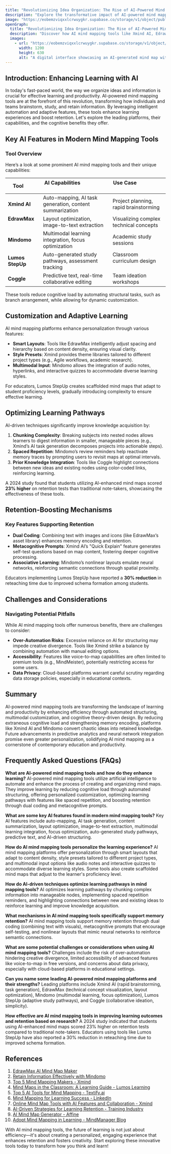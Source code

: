 ```yaml
---
title: "Revolutionizing Idea Organization: The Rise of AI-Powered Mind Mapping Tools for Enhanced Learning in 2025"
description: "Explore the transformative impact of AI-powered mind mapping tools on learning and productivity, featuring intelligent automation, adaptive features, and cognitive benefits from platforms like Xmind AI and Mindomo in 2025."
image: "https://eobemzviqxxlcrwuygkr.supabase.co/storage/v1/object/public/yt2insight//ai-mindmapping-learning.jpg" # Replace with your actual image URL
openGraph:
  title: "Revolutionizing Idea Organization: The Rise of AI-Powered Mind Mapping Tools for Enhanced Learning in 2025"
  description: "Discover how AI mind mapping tools like Xmind AI, EdrawMax, and Mindomo are enhancing learning with intelligent automation, personalized customization, and optimized learning pathways for better retention."
  images:
    - url: "https://eobemzviqxxlcrwuygkr.supabase.co/storage/v1/object/public/yt2insight//ai-mindmapping-learning.jpg" # Replace with your actual image URL
      width: 1200
      height: 630
      alt: "A digital interface showcasing an AI-generated mind map with interconnected ideas, highlighting the role of AI in organizing and enhancing learning."
---
```


## Introduction: Enhancing Learning with AI
In today's fast-paced world, the way we organize ideas and information is crucial for effective learning and productivity. AI-powered mind mapping tools are at the forefront of this revolution, transforming how individuals and teams brainstorm, study, and retain information. By leveraging intelligent automation and adaptive features, these tools enhance learning experiences and boost retention. Let's explore the leading platforms, their capabilities, and the cognitive benefits they offer.

## Key AI Features in Modern Mind Mapping Tools
### Tool Overview
Here’s a look at some prominent AI mind mapping tools and their unique capabilities:

| **Tool**       | **AI Capabilities**                             | **Use Case**                          |
|----------------|------------------------------------------------|---------------------------------------|
| **Xmind AI**   | Auto-mapping, AI task generation, content summarization | Project planning, rapid brainstorming |
| **EdrawMax**   | Layout optimization, image-to-text extraction  | Visualizing complex technical concepts |
| **Mindomo**    | Multimodal learning integration, focus optimization | Academic study sessions               |
| **Lumos StepUp** | Auto-generated study pathways, assessment tracking | Classroom curriculum design           |
| **Coggle**     | Predictive text, real-time collaborative editing | Team ideation workshops               |

These tools reduce cognitive load by automating structural tasks, such as branch arrangement, while allowing for dynamic customization.

## Customization and Adaptive Learning
AI mind mapping platforms enhance personalization through various features:

- **Smart Layouts**: Tools like EdrawMax intelligently adjust spacing and hierarchy based on content density, ensuring visual clarity.
- **Style Presets**: Xmind provides theme libraries tailored to different project types (e.g., Agile workflows, academic research).
- **Multimodal Input**: Mindomo allows the integration of audio notes, hyperlinks, and interactive quizzes to accommodate diverse learning styles.

For educators, Lumos StepUp creates scaffolded mind maps that adapt to student proficiency levels, gradually introducing complexity to ensure effective learning.

## Optimizing Learning Pathways
AI-driven techniques significantly improve knowledge acquisition by:

1.  **Chunking Complexity**: Breaking subjects into nested nodes allows learners to digest information in smaller, manageable pieces (e.g., Xmind’s AI task generation decomposes projects into actionable steps).
2.  **Spaced Repetition**: Mindomo’s review reminders help reactivate memory traces by prompting users to revisit maps at optimal intervals.
3.  **Prior Knowledge Integration**: Tools like Coggle highlight connections between new ideas and existing nodes using color-coded links, reinforcing learning.

A 2024 study found that students utilizing AI-enhanced mind maps scored **23% higher** on retention tests than traditional note-takers, showcasing the effectiveness of these tools.

## Retention-Boosting Mechanisms
### Key Features Supporting Retention
- **Dual Coding**: Combining text with images and icons (like EdrawMax’s asset library) enhances memory encoding and retention.
- **Metacognitive Prompts**: Xmind AI’s "Quick Explain" feature generates self-test questions based on map content, fostering deeper cognitive processing.
- **Associative Learning**: Mindomo’s nonlinear layouts emulate neural networks, reinforcing semantic connections through spatial proximity.

Educators implementing Lumos StepUp have reported a **30% reduction** in reteaching time due to improved schema formation among students.

## Challenges and Considerations
### Navigating Potential Pitfalls
While AI mind mapping tools offer numerous benefits, there are challenges to consider:
- **Over-Automation Risks**: Excessive reliance on AI for structuring may impede creative divergence. Tools like Xmind strike a balance by combining automation with manual editing options.
- **Accessibility**: Features like voice-to-map capabilities are often limited to premium tools (e.g., MindMeister), potentially restricting access for some users.
- **Data Privacy**: Cloud-based platforms warrant careful scrutiny regarding data storage policies, especially in educational contexts.

## Summary
AI-powered mind mapping tools are transforming the landscape of learning and productivity by enhancing efficiency through automated structuring, multimodal customization, and cognitive theory-driven design. By reducing extraneous cognitive load and strengthening memory encoding, platforms like Xmind AI and Mindomo convert chaotic ideas into retained knowledge. Future advancements in predictive analytics and neural network integration promise even greater personalization, solidifying AI mind mapping as a cornerstone of contemporary education and productivity.

## Frequently Asked Questions (FAQs)

**What are AI-powered mind mapping tools and how do they enhance learning?**
AI-powered mind mapping tools utilize artificial intelligence to automate and enhance the process of creating and organizing mind maps. They improve learning by reducing cognitive load through automated structuring, offering personalized customization, optimizing learning pathways with features like spaced repetition, and boosting retention through dual coding and metacognitive prompts.

**What are some key AI features found in modern mind mapping tools?**
Key AI features include auto-mapping, AI task generation, content summarization, layout optimization, image-to-text extraction, multimodal learning integration, focus optimization, auto-generated study pathways, predictive text, and AI-driven structuring.

**How do AI mind mapping tools personalize the learning experience?**
AI mind mapping platforms offer personalization through smart layouts that adapt to content density, style presets tailored to different project types, and multimodal input options like audio notes and interactive quizzes to accommodate diverse learning styles. Some tools also create scaffolded mind maps that adjust to the learner's proficiency level.

**How do AI-driven techniques optimize learning pathways in mind mapping tools?**
AI optimizes learning pathways by chunking complex information into manageable nodes, implementing spaced repetition reminders, and highlighting connections between new and existing ideas to reinforce learning and improve knowledge acquisition.

**What mechanisms in AI mind mapping tools specifically support memory retention?**
AI mind mapping tools support memory retention through dual coding (combining text with visuals), metacognitive prompts that encourage self-testing, and nonlinear layouts that mimic neural networks to reinforce semantic connections.

**What are some potential challenges or considerations when using AI mind mapping tools?**
Challenges include the risk of over-automation hindering creative divergence, limited accessibility of advanced features like voice-to-map in free versions, and concerns about data privacy, especially with cloud-based platforms in educational settings.

**Can you name some leading AI-powered mind mapping platforms and their strengths?**
Leading platforms include Xmind AI (rapid brainstorming, task generation), EdrawMax (technical concept visualization, layout optimization), Mindomo (multimodal learning, focus optimization), Lumos StepUp (adaptive study pathways), and Coggle (collaborative ideation, simplicity).

**How effective are AI mind mapping tools in improving learning outcomes and retention based on research?**
A 2024 study indicated that students using AI-enhanced mind maps scored 23% higher on retention tests compared to traditional note-takers. Educators using tools like Lumos StepUp have also reported a 30% reduction in reteaching time due to improved schema formation.

## References
1.  [EdrawMax AI Mind Map Maker](https://www.edrawmax.com/mind-map/ai-mind-map-maker.html)
2.  [Retain Information Effectively with Mindomo](https://www.mindomo.com/blog/retain-information/)
3.  [Top 5 Mind Mapping Makers - Xmind](https://xmind.app/blog/top-5-mind-mapping-makers/)
4.  [Mind Maps in the Classroom: A Learning Guide - Lumos Learning](https://www.lumoslearning.com/llwp/teachers-speak/mind-maps-classroom-learning-guide.html)
5.  [Top 5 AI Tools for Mind Mapping - Textify.ai](https://textify.ai/top-5-ai-tools-for-mind-mapping/)
6.  [Mind Mapping for Learning Success - LinkedIn](https://www.linkedin.com/pulse/mind-mapping-learning-successenhancing-educational-development-pyoff)
7.  [Online Mind Map Tools with AI Features and Collaboration - Xmind](https://xmind.app/blog/mind-map-online-tools-with-ai-features-and-collaboration/)
8.  [AI-Driven Strategies for Learning Retention - Training Industry](https://trainingindustry.com/articles/artificial-intelligence/forget-forgetting-ai-driven-strategies-for-learning-retention/)
9.  [AI Mind Map Generator - Affine](https://affine.pro/blog/ai-mind-map-generator)
10. [Adopt Mind Mapping in Learning - MindManager Blog](https://blog.mindmanager.com/201911adopt-mind-mapping-learning/)

With AI mind mapping tools, the future of learning is not just about efficiency—it's about creating a personalized, engaging experience that enhances retention and fosters creativity. Start exploring these innovative tools today to transform how you think and learn!